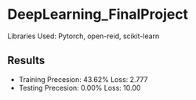 # DeepLearning_FinalProject
Libraries Used: Pytorch, open-reid, scikit-learn

## Results
- Training Precesion: 43.62%   Loss: 2.777
- Testing Precesion: 0.00%    Loss: 10.00
